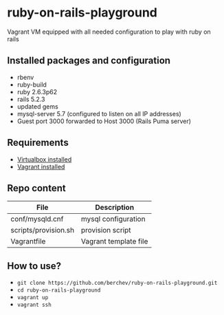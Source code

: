 # ruby-on-rails-playground

Vagrant VM equipped with all needed configuration to play with ruby on rails

## Installed packages and configuration
- rbenv
- ruby-build
- ruby 2.6.3p62
- rails 5.2.3
- updated gems
- mysql-server 5.7 (configured to listen on all IP addresses)
- Guest port 3000 forwarded to Host 3000 (Rails Puma server)

## Requirements
- [Virtualbox installed](https://www.virtualbox.org/)
- [Vagrant installed](https://www.vagrantup.com/intro/getting-started/install.html)

## Repo content
| File                   | Description                      |
|         ---            |                ---               |
| conf/mysqld.cnf | mysql configuration |
| scripts/provision.sh | provision script |
| Vagrantfile | Vagrant template file |

## How to use?
- `git clone https://github.com/berchev/ruby-on-rails-playground.git`
- `cd ruby-on-rails-playground`
- `vagrant up`
- `vagrant ssh`

